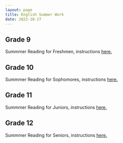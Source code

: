 ```yaml
---
layout: page
title: English Summer Work
date: 2022-10-27
---
```


## Grade 9
 
Summmer Reading for Freshmen, instructions [here.](https://docs.google.com/document/d/1uDMjTVIj_yZkYd4fPipS1GOiJ0wzwpDm9NgTLYvSsXw/edit)

## Grade 10
 
Summmer Reading for Sophomores, instructions [here.](https://docs.google.com/document/d/151XbAV3xhQVzyAfNYRTxbBn-Zt0bn_b19Wzogvc9VuM/edit)

## Grade 11
 
Summmer Reading for Juniors, instructions [here.](https://docs.google.com/document/d/1DyPrUddHLvaPOBAJmyFV6yaZYmt4hlhEKjUe6mV1XCc/edit)

## Grade 12
 
Summmer Reading for Seniors, instructions [here.](https://docs.google.com/document/d/1uDMjTVIj_yZkYd4fPipS1GOiJ0wzwpDm9NgTLYvSsXw/edit)